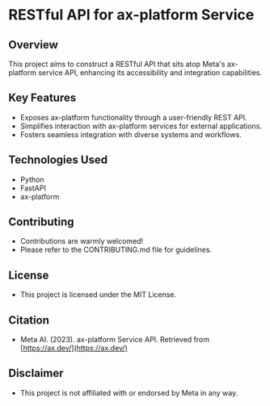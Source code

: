 # RESTful API for ax-platform Service

## Overview

This project aims to construct a RESTful API that sits atop Meta's ax-platform
service API, enhancing its accessibility and integration capabilities.

## Key Features

- Exposes ax-platform functionality through a user-friendly REST API.
- Simplifies interaction with ax-platform services for external applications.
- Fosters seamless integration with diverse systems and workflows.

## Technologies Used

- Python
- FastAPI
- ax-platform

<!--## Installation

1. Clone the repository:

   ```bash
   git clone https://github.com/<your-username>/<repo-name>.git
   ```

2. Install dependencies:

   ```bash
   pip install -r requirements.txt
   ```


## Usage

1. Initiate the API server:

   ```bash
   python app.py
   ```

2. Interact with the API endpoints using tools like Postman or curl.

## API Documentation

- Detailed API documentation is available at (insert link or path to
  documentation).
-->

## Contributing

- Contributions are warmly welcomed!
- Please refer to the CONTRIBUTING.md file for guidelines.

## License

- This project is licensed under the MIT License.

## Citation

- Meta AI. (2023). ax-platform Service API. Retrieved from
  [https://ax.dev/](https://ax.dev/)

## Disclaimer

- This project is not affiliated with or endorsed by Meta in any way.
